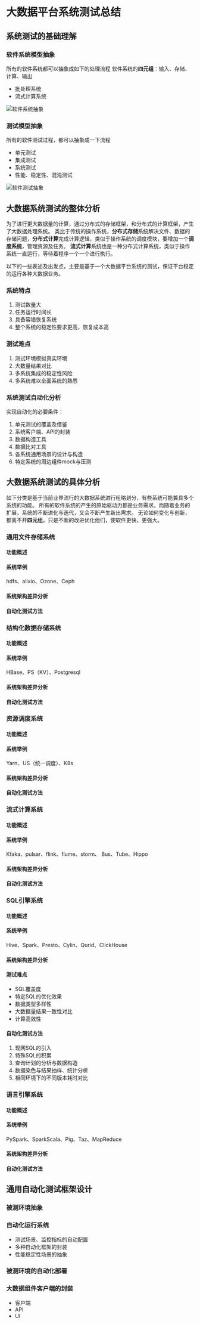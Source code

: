 # 大数据平台系统测试总结
## 系统测试的基础理解
### 软件系统模型抽象
所有的软件系统都可以抽象成如下的处理流程
软件系统的**四元组**：输入、存储、计算、输出

* 批处理系统
* 流式计算系统
  
![软件系统抽象](doc_pic/software_model.png "软件系统抽象")

### 测试模型抽象

所有的软件测试过程，都可以抽象成一下流程
* 单元测试
* 集成测试
* 系统测试
* 性能、稳定性、混沌测试

![软件测试抽象](doc_pic/softtest_model.png "软件测试抽象")

## 大数据系统测试的整体分析
为了进行更大数据量的计算，通过分布式的存储框架，和分布式的计算框架，产生了大数据处理系统。
类比于传统的操作系统，**分布式存储**系统解决文件、数据的存储问题，**分布式计算**完成计算逻辑，类似于操作系统的调度模块，要增加一个**调度系统**，管理资源及任务。
**流式计算**系统也是一种分布式计算系统，类似于操作系统一直运行，等待着程序一个一个进行执行。

以下的一些表述及出发点，主要是基于一个大数据平台系统的测试，保证平台稳定的运行各种大数据业务。

### 系统特点
1. 测试数量大
2. 任务运行时间长
3. 具备容错恢复系统
4. 整个系统的稳定性要求更高，恢复成本高

### 测试难点
1. 测试环境模拟真实环境
2. 大数量结果对比
3. 多系统集成的稳定性风险
4. 多系统难以全面系统的熟悉

### 系统测试自动化分析
实现自动化的必要条件：
1. 单元测试的覆盖及借鉴
2. 系统客户端、API的封装
3. 数据构造工具
4. 数据比对工具
5. 各系统通用场景的设计与构造
6. 特定系统的周边组件mock与压测

## 大数据系统测试的具体分析
如下分类是基于当前业界流行的大数据系统进行粗略划分，有些系统可能兼具多个系统的功能。
所有的软件系统的产生的原始驱动力都是业务需求。而随着业务的扩展，系统的不断进化与迭代，又会不断产生新出需求。
无论如何变化与创新，都离不开**四元组**，只是不断的改进优化他们，使软件更快，更强大。

### 通用文件存储系统
#### 功能概述
#### 系统举例
hdfs、allxio、Ozone、Ceph
#### 系统架构差异分析
#### 自动化测试方法

### 结构化数据存储系统
#### 功能概述
#### 系统举例
HBase、PS（KV）、Postgresql
#### 系统架构差异分析
#### 自动化测试方法

### 资源调度系统
#### 功能概述
#### 系统举例
Yarn、US（统一调度）、K8s
#### 系统架构差异分析
#### 自动化测试方法

### 流式计算系统
#### 功能概述
#### 系统举例
Kfaka、pulsar、flink、flume、storm、 Bus、Tube、Hippo
#### 系统架构差异分析
#### 自动化测试方法

### SQL引擎系统
#### 功能概述
#### 系统举例
Hive、Spark、Presto、Cylin、Qurid、ClickHouse
#### 系统架构差异分析
#### 测试难点
- SQL覆盖度
- 特定SQL的优化效果
- 数据类型多样性
- 大数据量结果一致性对比
- 计算高效性
#### 自动化测试方法
1. 现网SQL的引入
2. 特殊SQL的积累
3. 查询计划的分析与数据构造
4. 数据染色与结果抽样、统计分析
5. 相同环境下的不同版本耗时对比

### 语言引擎系统
#### 功能概述
#### 系统举例
PySpark、SparkScala、Pig、Taz、MapReduce
#### 系统架构差异分析
#### 自动化测试方法

## 通用自动化测试框架设计
### 被测环境抽象
### 自动化运行系统
- 测试场景、监控指标的自动配置
- 多种自动化框架的封装
- 性能稳定性场景的抽象
### 被测环境的自动化部署
### 大数据组件客户端的封装
- 客户端
- API
- UI
  
